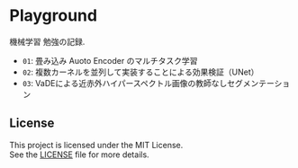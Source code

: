 # Playground
機械学習 勉強の記録.<br>
- `01`: 畳み込み Auoto Encoder のマルチタスク学習
- `02`: 複数カーネルを並列して実装することによる効果検証（UNet）
- `03`: VaDEによる近赤外ハイパースペクトル画像の教師なしセグメンテーション
## License
This project is licensed under the MIT License.  
See the [LICENSE](LICENSE) file for more details.
